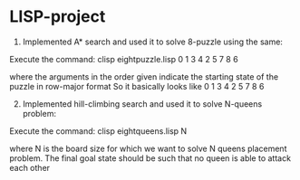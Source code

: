 # LISP-project
1. Implemented A* search and used it to solve 8-puzzle using the same:

Execute the command:
clisp eightpuzzle.lisp 0 1 3 4 2 5 7 8 6

where the arguments in the order given indicate the starting state of the puzzle in row-major format
So it basically looks like
0 1 3
4 2 5
7 8 6


2. Implemented hill-climbing search and used it to solve N-queens problem:

Execute the command:
clisp eightqueens.lisp N

where N is the board size for which we want to solve N queens placement problem. The final goal state should be such that no queen is able to attack each other

